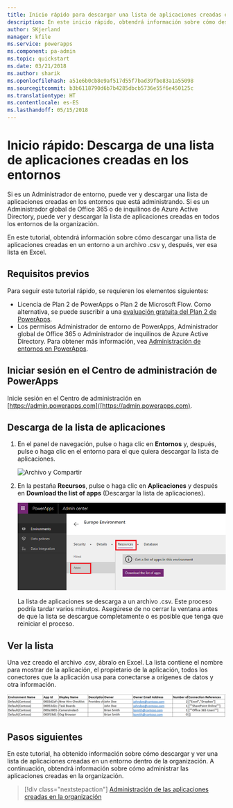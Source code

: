 ```yaml
---
title: Inicio rápido para descargar una lista de aplicaciones creadas en los entornos | Microsoft Docs
description: En este inicio rápido, obtendrá información sobre cómo descargar una lista de aplicaciones creadas en los entornos.
author: SKjerland
manager: kfile
ms.service: powerapps
ms.component: pa-admin
ms.topic: quickstart
ms.date: 03/21/2018
ms.author: sharik
ms.openlocfilehash: a51e6b0cb8e9af517d55f7bad39fbe83a1a55098
ms.sourcegitcommit: b3b6118790d6b7b4285dbcb5736e55f6e450125c
ms.translationtype: HT
ms.contentlocale: es-ES
ms.lasthandoff: 05/15/2018
---
```

# <a name="quickstart-download-a-list-of-apps-created-in-your-environments"></a>Inicio rápido: Descarga de una lista de aplicaciones creadas en los entornos
Si es un Administrador de entorno, puede ver y descargar una lista de aplicaciones creadas en los entornos que está administrando. Si es un Administrador global de Office 365 o de inquilinos de Azure Active Directory, puede ver y descargar la lista de aplicaciones creadas en todos los entornos de la organización.

En este tutorial, obtendrá información sobre cómo descargar una lista de aplicaciones creadas en un entorno a un archivo .csv y, después, ver esa lista en Excel.

## <a name="prerequisites"></a>Requisitos previos
 Para seguir este tutorial rápido, se requieren los elementos siguientes:
 * Licencia de Plan 2 de PowerApps o Plan 2 de Microsoft Flow. Como alternativa, se puede suscribir a una [evaluación gratuita del Plan 2 de PowerApps](https://web.powerapps.com/signup?redirect=marketing&email=).
 * Los permisos Administrador de entorno de PowerApps, Administrador global de Office 365 o Administrador de inquilinos de Azure Active Directory. Para obtener más información, vea [Administración de entornos en PowerApps](environments-administration.md).

## <a name="sign-in-to-the-powerapps-admin-center"></a>Iniciar sesión en el Centro de administración de PowerApps
Inicie sesión en el Centro de administración en [https://admin.powerapps.com]([https://admin.powerapps.com).

## <a name="download-the-list-of-apps"></a>Descarga de la lista de aplicaciones
1. En el panel de navegación, pulse o haga clic en **Entornos** y, después, pulse o haga clic en el entorno para el que quiera descargar la lista de aplicaciones.

    ![Archivo y Compartir](./media/admin-view-apps/environment.png)
2. En la pestaña **Recursos**, pulse o haga clic en **Aplicaciones** y después en **Download the list of apps** (Descargar la lista de aplicaciones).

    ![Archivo y Compartir](./media/admin-view-apps/resources-app.png)

    La lista de aplicaciones se descarga a un archivo .csv. Este proceso podría tardar varios minutos. Asegúrese de no cerrar la ventana antes de que la lista se descargue completamente o es posible que tenga que reiniciar el proceso.

## <a name="view-the-list"></a>Ver la lista
Una vez creado el archivo .csv, ábralo en Excel. La lista contiene el nombre para mostrar de la aplicación, el propietario de la aplicación, todos los conectores que la aplicación usa para conectarse a orígenes de datos y otra información.

![Archivo y Compartir](./media/admin-view-apps/excel-view.png)

## <a name="next-steps"></a>Pasos siguientes
En este tutorial, ha obtenido información sobre cómo descargar y ver una lista de aplicaciones creadas en un entorno dentro de la organización. A continuación, obtendrá información sobre cómo administrar las aplicaciones creadas en la organización.

> [!div class="nextstepaction"]
> [Administración de las aplicaciones creadas en la organización](admin-manage-apps.md)
